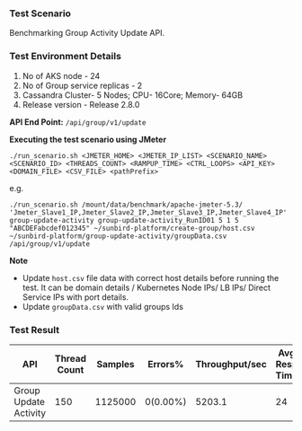 ### Test Scenario

Benchmarking Group Activity Update API.


### Test Environment Details
1. No of AKS node - 24
2. No of Group service replicas - 2
3. Cassandra Cluster- 5 Nodes; CPU- 16Core; Memory- 64GB
4. Release version - Release 2.8.0


**API End Point:** 
`/api/group/v1/update`


**Executing the test scenario using JMeter**

```
./run_scenario.sh <JMETER_HOME> <JMETER_IP_LIST> <SCENARIO_NAME> <SCENARIO_ID> <THREADS_COUNT> <RAMPUP_TIME> <CTRL_LOOPS> <API_KEY> <DOMAIN_FILE> <CSV_FILE> <pathPrefix>
````
e.g.
```
./run_scenario.sh /mount/data/benchmark/apache-jmeter-5.3/ 'Jmeter_Slave1_IP,Jmeter_Slave2_IP,Jmeter_Slave3_IP,Jmeter_Slave4_IP' group-update-activity group-update-activity_RunID01 5 1 5 "ABCDEFabcdef012345" ~/sunbird-platform/create-group/host.csv ~/sunbird-platform/group-update-activity/groupData.csv /api/group/v1/update
```


**Note**
-  Update `host.csv` file data with correct host details before running the test. It can be domain details / Kubernetes Node IPs/ LB IPs/ Direct Service IPs with port details.
- Update `groupData.csv` with valid groups Ids

### Test Result

|API                  |Thread Count|Samples |Errors% |Throughput/sec| Avg Resp Time |95th pct |99th pct|
|---------------------|------------|--------|--------|--------------| --------------|---------|--------|
|Group Update Activity|150         |1125000 |0(0.00%)|5203.1        | 24            |  20     |30      |
